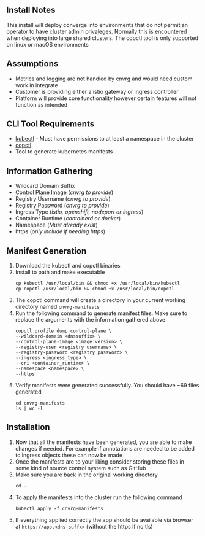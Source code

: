 ## Install Notes
This install will deploy converge into environments that do not permit an operator
to have cluster admin privaleges. Normally this is encountered when deploying into
large shared clusters. The copctl tool is only supported on linux or macOS environments

## Assumptions
- Metrics and logging are not handled by cnvrg and would need custom work in integrate
- Customer is providing either a istio gateway or ingress controller
- Platform will provide core functionality however certain features will not
function as intended

## CLI Tool Requirements
- [kubectl](https://kubernetes.io/docs/tasks/tools/) - Must have permissions to
at least a namespace in the cluster
- [copctl](https://github.com/AccessibleAI/cnvrg-operator/releases/tag/4.3.6-DEV-14449-export-manifests-cli)
- Tool to generate kubernetes manifests

## Information Gathering
- Wildcard Domain Suffix
- Control Plane Image (*cnvrg to provide*)
- Registry Username (*cnvrg to provide*)
- Registry Password (*cnvrg to provide*)
- Ingress Type (*istio, openshift, nodeport or ingress*)
- Container Runtime (*containerd or docker*)
- Namespace (*Must already exist*)
- https (*only include if needing https*)

## Manifest Generation
1. Download the kubectl and copctl binaries
2. Install to path and make executable
    ```
    cp kubectl /usr/local/bin && chmod +x /usr/local/bin/kubectl
    cp copctl /usr/local/bin && chmod +x /usr/local/bin/copctl
    ```
3. The copctl command will create a directory in your current working directory named
`cnvrg-manifests`
4. Run the following command to generate manifest files. Make sure to replace the
arguments with the information gathered above
    ```
    copctl profile dump control-plane \
    --wildcard-domain <dnssuffix> \
    --control-plane-image <image:version> \
    --registry-user <registry username> \
    --registry-password <registry password> \
    --ingress <ingress_type> \
    --cri <container_runtime> \
    --namespace <namespace> \
    --https
    ```
4. Verify manifests were generated successfully. You should have ~69 files generated
    ```
    cd cnvrg-manifests
    ls | wc -l
    ```

## Installation
1. Now that all the manifests have been generated, you are able to make changes
if needed. For example if annotations are needed to be added to ingress objects
these can now be made
2. Once the manifests are to your liking consider storing these files in some kind
of source control system such as GitHub
3. Make sure you are back in the original working directory
    ```
    cd ..
    ```
4. To apply the manifests into the cluster run the following command
    ```
    kubectl apply -f cnvrg-manifests
    ```
5. If everything applied correctly the app should be available via browser at
`https://app.<dns-suffx>` (without the https if no tls)
